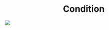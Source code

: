 <h1 align="center"> Condition </h1>
<img src="https://user-images.githubusercontent.com/25712677/57192560-fa6c4600-6ed5-11e9-88a9-d5aebb7e6781.png" style="max-width:100%;">
